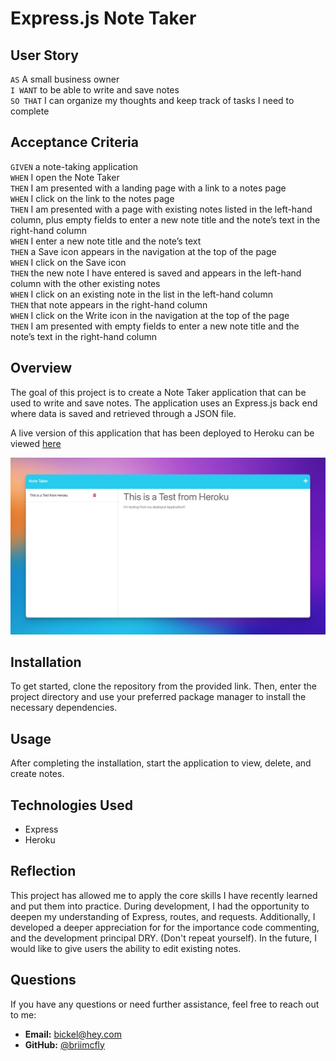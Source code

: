 # Express.js Note Taker

## User Story
`AS` A small business owner <br>
`I WANT` to be able to write and save notes <br>
`SO THAT` I can organize my thoughts and keep track of tasks I need to complete <br>

## Acceptance Criteria
`GIVEN` a note-taking application <br>
`WHEN` I open the Note Taker <br>
`THEN` I am presented with a landing page with a link to a notes page <br>
`WHEN` I click on the link to the notes page <br>
`THEN` I am presented with a page with existing notes listed in the left-hand column, plus empty fields to enter a new note title and the note’s text in the right-hand column <br>
`WHEN` I enter a new note title and the note’s text <br>
`THEN` a Save icon appears in the navigation at the top of the page <br>
`WHEN` I click on the Save icon <br>
`THEN` the new note I have entered is saved and appears in the left-hand column with the other existing notes <br>
`WHEN` I click on an existing note in the list in the left-hand column <br>
`THEN` that note appears in the right-hand column <br>
`WHEN` I click on the Write icon in the navigation at the top of the page <br>
`THEN` I am presented with empty fields to enter a new note title and the note’s text in the right-hand column <br>

## Overview
The goal of this project is to create a Note Taker application that can be used to write and save notes. The application uses an Express.js back end where data is saved and retrieved through a JSON file.

A live version of this application that has been deployed to Heroku can be viewed [here](https://notable-express-8aaf810a65bf.herokuapp.com/)

![readme image](public/assets/images/readme-img.png)


## Installation
To get started, clone the repository from the provided link. Then, enter the project directory and use your preferred package manager to install the necessary dependencies.

## Usage
After completing the installation, start the application to view, delete, and create notes.

## Technologies Used
* Express 
* Heroku 

## Reflection
This project has allowed me to apply the core skills I have recently learned and put them into practice. During development, I had the opportunity to deepen my understanding of Express, routes, and requests. Additionally, I developed a deeper appreciation for for the importance code commenting, and the development principal DRY. (Don't repeat yourself). In the future, I would like to give users the ability to edit existing notes.

## Questions
If you have any questions or need further assistance, feel free to reach out to me:<br>
- **Email:** bickel@hey.com
- **GitHub:** [@briimcfly](https://github.com/briimcfly)